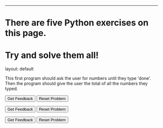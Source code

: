 ---
# There are five Python exercises on this page.
# Try and solve them all!

layout: default
<p> This first program should ask the user for numbers until they type 'done'. Then the program should give the user the total of all the numbers they typed. </p>
<div id="01-sortableTrash" class="sortable-code"></div> 
<div id="01-sortable" class="sortable-code"></div> 
<div style="clear:both;"></div> 
<p> 
    <input id="01-feedbackLink" value="Get Feedback" type="button" /> 
    <input id="01-newInstanceLink" value="Reset Problem" type="button" /> 
</p> 
<script type="text/javascript"> 
(function(){
  var initial = "total = 0\n" +
    "while True:\n" +
    "  user_input = input(&quot;Enter a number: &quot;)\n" +
    "  if user_input == &quot;quit&quot;:\n" +
    "    break\n" +
    "  num = int(user_input)\n" +
    "  total = total + num\n" +
    "print(&quot;Your total is&quot;, total)";
  var parsonsPuzzle = new ParsonsWidget({
    "sortableId": "01-sortable",
    "max_wrong_lines": 10,
    "grader": ParsonsWidget._graders.LineBasedGrader,
    "exec_limit": 2500,
    "can_indent": true,
    "x_indent": 50,
    "lang": "en",
    "show_feedback": true
  });
  parsonsPuzzle.init(initial);
  parsonsPuzzle.shuffleLines();
  $("#01-newInstanceLink").click(function(event){ 
      event.preventDefault(); 
      parsonsPuzzle.shuffleLines(); 
  }); 
  $("#01-feedbackLink").click(function(event){ 
      event.preventDefault(); 
      parsonsPuzzle.getFeedback(); 
  }); 
})(); 
</script>

<div id="02-sortableTrash" class="sortable-code"></div> 
<div id="02-sortable" class="sortable-code"></div> 
<div style="clear:both;"></div> 
<p> 
    <input id="02-feedbackLink" value="Get Feedback" type="button" /> 
    <input id="02-newInstanceLink" value="Reset Problem" type="button" /> 
</p> 
<script type="text/javascript"> 
(function(){
  var initial = "num = int(input(&quot;Enter a number: &quot;))\n" +
    "for count in range(num, -1, -1):\n" +
    "	print(count)\n" +
    "print(&quot;Blast off!&quot;)";
  var parsonsPuzzle = new ParsonsWidget({
    "sortableId": "02-sortable",
    "max_wrong_lines": 10,
    "grader": ParsonsWidget._graders.LineBasedGrader,
    "exec_limit": 2500,
    "can_indent": true,
    "x_indent": 50,
    "lang": "en",
    "show_feedback": true
  });
  parsonsPuzzle.init(initial);
  parsonsPuzzle.shuffleLines();
  $("#02-newInstanceLink").click(function(event){ 
      event.preventDefault(); 
      parsonsPuzzle.shuffleLines(); 
  }); 
  $("#02-feedbackLink").click(function(event){ 
      event.preventDefault(); 
      parsonsPuzzle.getFeedback(); 
  }); 
})(); 
</script>
<div id="05-sortableTrash" class="sortable-code"></div> 
<div id="05-sortable" class="sortable-code"></div> 
<div style="clear:both;"></div> 
<p> 
    <input id="05-feedbackLink" value="Get Feedback" type="button" /> 
    <input id="05-newInstanceLink" value="Reset Problem" type="button" /> 
</p> 
<script type="text/javascript"> 
(function(){
  var initial = "import random\n" +
    "while True:\n" +
    "  num = random.randint(1, 100)\n" +
    "  question = &quot;What is &quot; + str(num) + &quot; + &quot; + str(num) + &quot;? &quot;\n" +
    "  resp = input(question)\n" +
    "  if resp == &quot;done&quot;:\n" +
    "    break\n" +
    "  ans = int(resp)\n" +
    "  if int(ans) == (num + num):\n" +
    "    print (&quot;Correct&quot;)\n" +
    "  else:\n" +
    "    print(&quot;Sorry. The answer was &quot;, str(num+num)) \n" +
    "print(&quot;Thanks for playing and Bye!&quot;)";
  var parsonsPuzzle = new ParsonsWidget({
    "sortableId": "05-sortable",
    "max_wrong_lines": 10,
    "grader": ParsonsWidget._graders.LineBasedGrader,
    "exec_limit": 2500,
    "can_indent": true,
    "x_indent": 50,
    "lang": "en",
    "show_feedback": true
  });
  parsonsPuzzle.init(initial);
  parsonsPuzzle.shuffleLines();
  $("#05-newInstanceLink").click(function(event){ 
      event.preventDefault(); 
      parsonsPuzzle.shuffleLines(); 
  }); 
  $("#05-feedbackLink").click(function(event){ 
      event.preventDefault(); 
      parsonsPuzzle.getFeedback(); 
  }); 
})(); 
</script>
